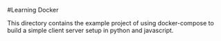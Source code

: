 #Learning Docker

This directory contains the example project of using docker-compose to build a simple client server setup in python and javascript.


